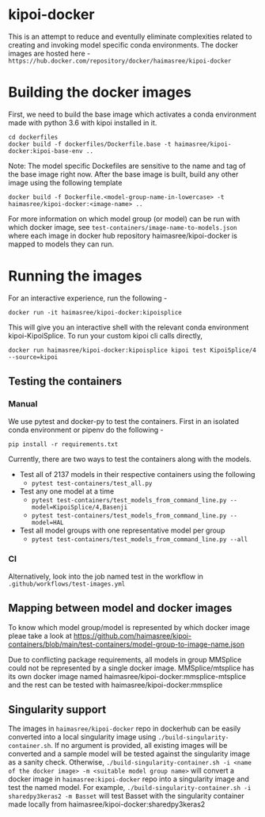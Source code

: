 # kipoi-docker
This is an attempt to reduce  and eventully eliminate complexities related to creating and invoking model specific conda environments. The docker images are hosted here -
```https://hub.docker.com/repository/docker/haimasree/kipoi-docker```

# Building the docker images

First, we need to build the base image which activates a conda environment made with python 3.6 with kipoi installed in it.
```
cd dockerfiles
docker build -f dockerfiles/Dockerfile.base -t haimasree/kipoi-docker:kipoi-base-env ..
```
Note: The model specific Dockefiles are sensitive to the name and tag of the base image right now. 
After the base image is built, build any other image using the following template
```
docker build -f Dockerfile.<model-group-name-in-lowercase> -t haimasree/kipoi-docker:<image-name> ..
```
For more information on which model group (or model) can be run with which docker image, see ```test-containers/image-name-to-models.json``` where each  image in docker hub repository haimasree/kipoi-docker is mapped to models they can run. 

# Running the images
For an interactive experience, run the following -
```
docker run -it haimasree/kipoi-docker:kipoisplice
```
This will give you an interactive shell with the relevant conda environment kipoi-KipoiSplice.
To run your custom kipoi cli calls directly,
```
docker run haimasree/kipoi-docker:kipoisplice kipoi test KipoiSplice/4 --source=kipoi
```

## Testing the containers

### Manual

We use pytest and docker-py to test the containers.
First in an isolated conda environment or pipenv do the following -
```
pip install -r requirements.txt
```

Currently, there are two ways to test the containers along with the models.
- Test all of 2137 models in their respective containers using the following
  - ```pytest test-containers/test_all.py ```
- Test any one model at a time
  - ```pytest test-containers/test_models_from_command_line.py --model=KipoiSplice/4,Basenji```
  - ```pytest test-containers/test_models_from_command_line.py --model=HAL```
- Test all model groups with one representative model per group
  - ```pytest test-containers/test_models_from_command_line.py --all```
  
 ### CI
 
 Alternatively, look into the job named test in the workflow in ```.github/workflows/test-images.yml```

## Mapping between model and docker images

To know which model group/model is represented by which docker image pleae take a look at https://github.com/haimasree/kipoi-containers/blob/main/test-containers/model-group-to-image-name.json

Due to conflicting package requirements, all models in group MMSplice could not be represented by a single docker image. MMSplice/mtsplice has its own docker image named haimasree/kipoi-docker:mmsplice-mtsplice and the rest can be tested with haimasree/kipoi-docker:mmsplice

## Singularity support

The images in ```haimasree/kipoi-docker``` repo in dockerhub can be easily converted into a local singularity image using ```./build-singularity-container.sh```. If no argument is provided, all existing images will be converted and a sample model will be tested against the singularity image as a sanity check. Otherwise, ```./build-singularity-container.sh -i <name of the docker image> -m <suitable model group name>``` will convert a docker image in ```haimasree:kipoi-docker``` repo into a singularity image and test the named model. For example,  ```./build-singularity-container.sh -i sharedpy3keras2 -m Basset``` will test Basset with the singularity container made locally from haimasree/kipoi-docker:sharedpy3keras2